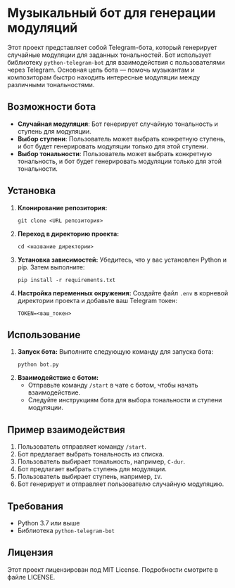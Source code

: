 # Музыкальный бот для генерации модуляций


Этот проект представляет собой Telegram-бота, который генерирует случайные модуляции для заданных тональностей. Бот использует библиотеку `python-telegram-bot` для взаимодействия с пользователями через Telegram. Основная цель бота — помочь музыкантам и композиторам быстро находить интересные модуляции между различными тональностями.

## Возможности бота

- **Случайная модуляция**: Бот генерирует случайную тональность и ступень для модуляции.
- **Выбор ступени**: Пользователь может выбрать конкретную ступень, и бот будет генерировать модуляции только для этой ступени.
- **Выбор тональности**: Пользователь может выбрать конкретную тональность, и бот будет генерировать модуляции только для этой тональности.

## Установка

1. **Клонирование репозитория:**
    ```
    git clone <URL репозитория>
    ```
2. **Переход в директорию проекта:**
    ```
    cd <название директории>
    ```
3. **Установка зависимостей:**
    Убедитесь, что у вас установлен Python и pip. Затем выполните:
    ```
    pip install -r requirements.txt
    ```
4. **Настройка переменных окружения:**
    Создайте файл `.env` в корневой директории проекта и добавьте ваш Telegram токен:
    ```
    TOKEN=<ваш_токен>
    ```

## Использование

1. **Запуск бота:**
    Выполните следующую команду для запуска бота:
    ```
    python bot.py
    ```
2. **Взаимодействие с ботом:**
    - Отправьте команду `/start` в чате с ботом, чтобы начать взаимодействие.
    - Следуйте инструкциям бота для выбора тональности и ступени модуляции.

## Пример взаимодействия

1. Пользователь отправляет команду `/start`.
2. Бот предлагает выбрать тональность из списка.
3. Пользователь выбирает тональность, например, `C-dur`.
4. Бот предлагает выбрать ступень для модуляции.
5. Пользователь выбирает ступень, например, `IV`.
6. Бот генерирует и отправляет пользователю случайную модуляцию.

## Требования

- Python 3.7 или выше
- Библиотека `python-telegram-bot`

## Лицензия

Этот проект лицензирован под MIT License. Подробности смотрите в файле LICENSE.

